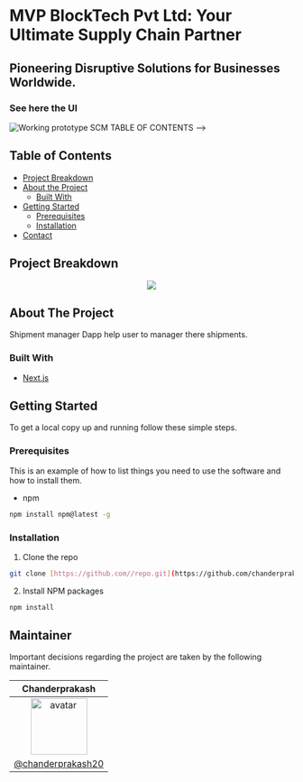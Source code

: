 # MVP BlockTech Pvt Ltd: Your Ultimate Supply Chain Partner
## Pioneering Disruptive Solutions for Businesses Worldwide.

### See here the UI

![Working prototype SCM](https://github.com/chanderprakash20/tracker/assets/132908264/f426a4a2-26c7-4c52-95c7-852e4b254b20)
TABLE OF CONTENTS -->

## Table of Contents
- [Project Breakdown](#project-breakdown)
- [About the Project](#about-the-project)
  - [Built With](#built-with)
- [Getting Started](#getting-started)
  - [Prerequisites](#prerequisites)
  - [Installation](#installation)
- [Contact](#maintainer)

<!-- Project Breakdown -->
## Project Breakdown 

<p align="center">
<img src="./public/breakdown.png"/>
</p>

<!-- ABOUT THE PROJECT -->

## About The Project

Shipment manager Dapp help user to manager there shipments.
<!-- Here's a blank template to get started:
**To avoid retyping too much info. Do a search and replace with your text editor for the following:**
`github_username`, `repo`, `twitter_handle`, `email` -->

### Built With

- [Next.js]([https://reactjs.org/](https://nextjs.org/))

<!-- GETTING STARTED -->

## Getting Started

To get a local copy up and running follow these simple steps.

### Prerequisites

This is an example of how to list things you need to use the software and how to install them.

- npm

```sh
npm install npm@latest -g
```

### Installation

1. Clone the repo

```sh
git clone [https://github.com//repo.git](https://github.com/chanderprakash20/tracker.git)
```

2. Install NPM packages

```sh
npm install
```



## Maintainer
Important decisions regarding the project are taken by the following maintainer.

| Chanderprakash | 
| :-------------: | 
| <img  height="100" width="100" src="https://github.com/chanderprakash20/tracker/assets/132908264/01fbe5a3-a369-417e-b1f8-0d5b4b67f6c3" alt="avatar"> | 
| [@chanderprakash20](https://github.com/chanderprakash20) | 


